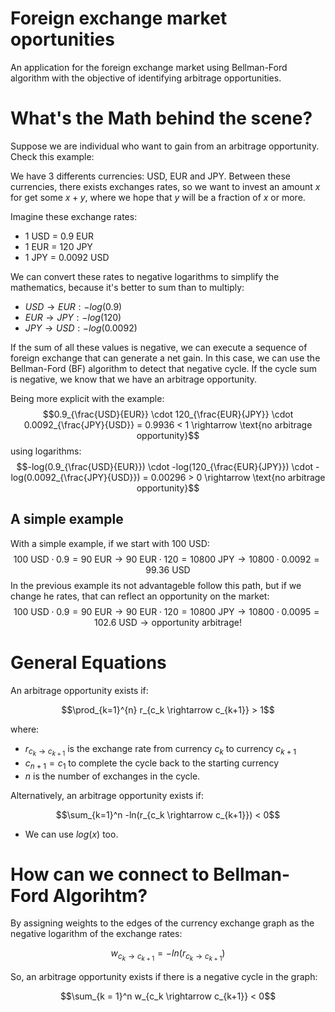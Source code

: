 # Foreign exchange market oportunities
An application for the foreign exchange market using Bellman-Ford algorithm with the objective of identifying arbitrage opportunities.

# What's the Math behind the scene?
Suppose we are individual who want to gain from an arbitrage opportunity. Check this example:

We have 3 differents currencies: USD, EUR and JPY. Between these currencies, there exists exchanges rates, so we want to invest an amount $x$ for get some $x + y$, where we hope that $y$ will be a fraction of $x$ or more.

Imagine these exchange rates:
* 1 USD = 0.9 EUR
* 1 EUR = 120 JPY
* 1 JPY = 0.0092 USD

We can convert these rates to negative logarithms to simplify the mathematics, because it's better to sum than to multiply:
* $USD \rightarrow EUR: -log(0.9)$
* $EUR \rightarrow JPY: -log(120)$
* $JPY \rightarrow USD: -log(0.0092)$

If the sum of all these values is negative, we can execute a sequence of foreign exchange that can generate a net gain. In this case, we can use the Bellman-Ford (BF) algorithm to detect that negative cycle. If the cycle sum is negative, we know that we have an arbitrage opportunity.

Being more explicit with the example:
$$0.9_{\frac{USD}{EUR}}  \cdot 120_{\frac{EUR}{JPY}} \cdot 0.0092_{\frac{JPY}{USD}} = 0.9936 < 1 \rightarrow \text{no arbitrage opportunity}$$
using logarithms:
$$-log(0.9_{\frac{USD}{EUR}})  \cdot -log(120_{\frac{EUR}{JPY}}) \cdot -log(0.0092_{\frac{JPY}{USD}}) = 0.00296 > 0 \rightarrow \text{no arbitrage opportunity}$$

## A simple example

With a simple example, if we start with 100 USD:
$$100 \text{ USD} \cdot 0.9 = 90 \text{ EUR} \rightarrow 90 \text{ EUR} \cdot 120 = 10800 \text{ JPY} \rightarrow 10800 \cdot 0.0092 = 99.36 \text{ USD}$$
In the previous example its not advantageble follow this path, but if we change he rates, that can reflect an opportunity on the market:
$$100 \text{ USD} \cdot 0.9 = 90 \text{ EUR} \rightarrow 90 \text{ EUR} \cdot 120 = 10800 \text{ JPY} \rightarrow 10800 \cdot 0.0095 = 102.6 \text{ USD} \rightarrow \text{opportunity arbitrage!}$$

# General Equations
An arbitrage opportunity exists if:

$$\prod_{k=1}^{n} r_{c_k \rightarrow c_{k+1}} > 1$$

where:
* $r_{c_k \rightarrow c_{k+1}}$ is the exchange rate from currency $c_k$ to currency $c_{k+1}$
* $c_{n+1} = c_1$ to complete the cycle back to the starting currency
* $n$ is the number of exchanges in the cycle.

Alternatively, an arbitrage opportunity exists if:

$$\sum_{k=1}^n -ln(r_{c_k \rightarrow c_{k+1}}) < 0$$

* We can use $log(x)$ too.

# How can we connect to Bellman-Ford Algorihtm?
By assigning weights to the edges of the currency exchange graph as the negative logarithm of the exchange rates:

$$w_{c_k \rightarrow c_{k+1}} =  -ln(r_{c_k \rightarrow c_{k+1}})$$

So, an arbitrage opportunity exists if there is a negative cycle in the graph:

$$\sum_{k = 1}^n w_{c_k \rightarrow c_{k+1}} < 0$$





